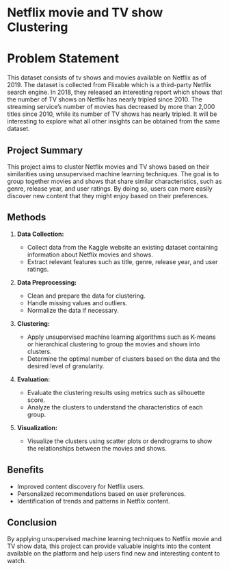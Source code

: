 # Netflix movie and TV show Clustering

# **Problem Statement**

This dataset consists of tv shows and movies available on Netflix as of 2019. The dataset is collected from Flixable which is a third-party Netflix search engine. In 2018, they released an interesting report which shows that the number of TV shows on Netflix has nearly tripled since 2010. The streaming service’s number of movies has decreased by more than 2,000 titles since 2010, while its number of TV shows has nearly tripled. It will be interesting to explore what all other insights can be obtained from the same dataset.

## Project Summary

This project aims to cluster Netflix movies and TV shows based on their similarities using unsupervised machine learning techniques. The goal is to group together movies and shows that share similar characteristics, such as genre, release year, and user ratings. By doing so, users can more easily discover new content that they might enjoy based on their preferences.

## Methods

1. **Data Collection:**
   - Collect data from the Kaggle website an existing dataset containing information about Netflix movies and shows.
   - Extract relevant features such as title, genre, release year, and user ratings.

2. **Data Preprocessing:**
   - Clean and prepare the data for clustering.
   - Handle missing values and outliers.
   - Normalize the data if necessary.

3. **Clustering:**
   - Apply unsupervised machine learning algorithms such as K-means or hierarchical clustering to group the movies and shows into clusters.
   - Determine the optimal number of clusters based on the data and the desired level of granularity.

4. **Evaluation:**
   - Evaluate the clustering results using metrics such as silhouette score.
   - Analyze the clusters to understand the characteristics of each group.

5. **Visualization:**
   - Visualize the clusters using scatter plots or dendrograms to show the relationships between the movies and shows.

## Benefits

- Improved content discovery for Netflix users.
- Personalized recommendations based on user preferences.
- Identification of trends and patterns in Netflix content.

## Conclusion

By applying unsupervised machine learning techniques to Netflix movie and TV show data, this project can provide valuable insights into the content available on the platform and help users find new and interesting content to watch.



